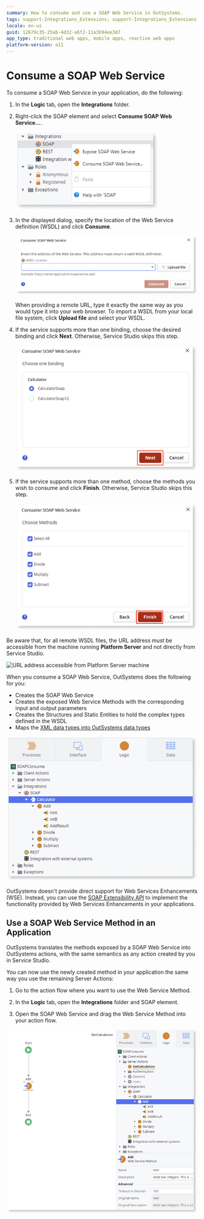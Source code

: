 ```yaml
---
summary: How to consume and use a SOAP Web Service in OutSystems.
tags: support-Integrations_Extensions; support-Integrations_Extensions-overview
locale: en-us
guid: 12679c35-25ab-4d32-a6f2-11a3b94ee3d7
app_type: traditional web apps, mobile apps, reactive web apps
platform-version: o11
---
```


# Consume a SOAP Web Service

To consume a SOAP Web Service in your application, do the following:

1. In the **Logic** tab, open the **Integrations** folder.

1. Right-click the SOAP element and select **Consume SOAP Web Service...**.

    ![Add Consume SOAP Web Service](images/soap-consume-add-consume-ss.png)

1. In the displayed dialog, specify the location of the Web Service definition (WSDL) and click **Consume**.

    ![Specify WSDL Location](images/soap-consume-wsdl-ss.png)

    When providing a remote URL, type it exactly the same way as you would type it into your web browser. To import a WSDL from your local file system, click **Upload file** and select your WSDL.

1. If the service supports more than one binding, choose the desired binding and click **Next**. Otherwise, Service Studio skips this step.

    ![Choose bindings](images/soap-consume-bindings-ss.png)

1. If the service supports more than one method, choose the methods you wish to consume and click **Finish**. Otherwise, Service Studio skips this step.

    ![Choose methods](images/soap-consume-methods-ss.png)

Be aware that, for all remote WSDL files, the URL address must be accessible from the machine running **Platform Server** and not directly from Service Studio.

![URL address accessible from Platform Server machine](<images/soap-get-wsdl-from-ps.png>)

When you consume a SOAP Web Service, OutSystems does the following for you:

* Creates the SOAP Web Service
* Creates the exposed Web Service Methods with the corresponding input and output parameters
* Creates the Structures and Static Entities to hold the complex types defined in the WSDL
* Maps the [XML data types into OutSystems data types](<../../../ref/extensibility-and-integration/soap/consumed-soap/mapping-xml-to-outsystems.md>)

![SOAP consume result](images/soap-consume-result.png)

OutSystems doesn't provide direct support for Web Services Enhancements (WSE). Instead, you can use the [SOAP Extensibility API](<../../../ref/apis/soap-extensibility-api.md>) to implement the functionality provided by Web Services Enhancements in your applications.

## Use a SOAP Web Service Method in an Application

OutSystems translates the methods exposed by a SOAP Web Service into OutSystems actions, with the same semantics as any action created by you in Service Studio.

You can now use the newly created method in your application the same way you use the remaining Server Actions:

1. Go to the action flow where you want to use the Web Service Method.

1. In the **Logic** tab, open the **Integrations** folder and SOAP element.

1. Open the SOAP Web Service and drag the Web Service Method into your action flow.

![](images/soap-consume-invoke.png)
